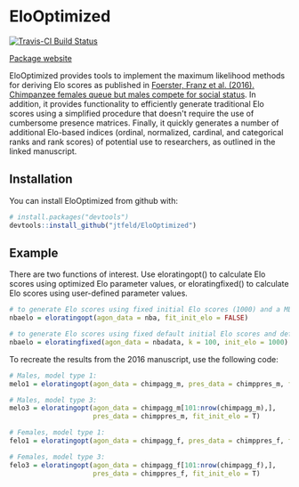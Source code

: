 
<!-- README.md is generated from README.Rmd. Please edit that file -->
EloOptimized
============

[![Travis-CI Build Status](https://travis-ci.org/jtfeld/EloOptimized.svg?branch=master)](https://travis-ci.org/jtfeld/EloOptimized)

[Package website](https://jtfeld.github.io/EloOptimized/)

EloOptimized provides tools to implement the maximum likelihood methods for deriving Elo scores as published in [Foerster, Franz et al. (2016). Chimpanzee females queue but males compete for social status](https://www.nature.com/articles/srep35404). In addition, it provides functionality to efficiently generate traditional Elo scores using a simplified procedure that doesn't require the use of cumbersome presence matrices. Finally, it quickly generates a number of additional Elo-based indices (ordinal, normalized, cardinal, and categorical ranks and rank scores) of potential use to researchers, as outlined in the linked manuscript.

Installation
------------

You can install EloOptimized from github with:

``` r
# install.packages("devtools")
devtools::install_github("jtfeld/EloOptimized")
```

Example
-------

There are two functions of interest. Use eloratingopt() to calculate Elo scores using optimized Elo parameter values, or eloratingfixed() to calculate Elo scores using user-defined parameter values.

``` r
# to generate Elo scores using fixed initial Elo scores (1000) and a ML-fitted value for the K parameter:
nbaelo = eloratingopt(agon_data = nba, fit_init_elo = FALSE)

# to generate Elo scores using fixed default initial Elo scores and default K:
nbaelo = eloratingfixed(agon_data = nbadata, k = 100, init_elo = 1000)
```

To recreate the results from the 2016 manuscript, use the following code:

``` r
# Males, model type 1:
melo1 = eloratingopt(agon_data = chimpagg_m, pres_data = chimppres_m, fit_init_elo = F)

# Males, model type 3:
melo3 = eloratingopt(agon_data = chimpagg_m[101:nrow(chimpagg_m),], 
                     pres_data = chimppres_m, fit_init_elo = T)

# Females, model type 1: 
felo1 = eloratingopt(agon_data = chimpagg_f, pres_data = chimppres_f, fit_init_elo = F)

# Females, model type 3:
felo3 = eloratingopt(agon_data = chimpagg_f[101:nrow(chimpagg_f),], 
                     pres_data = chimppres_f, fit_init_elo = T)
```
